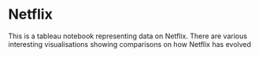 # Netflix
This is a tableau notebook representing data on Netflix.
There are various interesting visualisations showing comparisons on how Netflix has evolved

